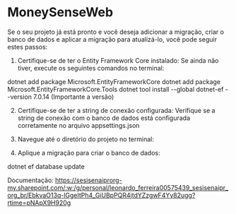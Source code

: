 # MoneySenseWeb


Se o seu projeto já está pronto e você deseja adicionar a migração, criar o banco de dados e aplicar a migração para atualizá-lo, você pode seguir estes passos:

1. Certifique-se de ter o Entity Framework Core instalado:
Se ainda não tiver, execute os seguintes comandos no terminal:

dotnet add package Microsoft.EntityFrameworkCore
dotnet add package Microsoft.EntityFrameworkCore.Tools
dotnet tool install --global dotnet-ef --version 7.0.14 (Importante a versão)

2. Certifique-se de ter a string de conexão configurada:
Verifique se a string de conexão com o banco de dados está configurada corretamente no arquivo appsettings.json

3. Navegue até o diretório do projeto no terminal:

4. Aplique a migração para criar o banco de dados:

dotnet ef database update

Documentação: https://sesisenaiprorg-my.sharepoint.com/:w:/g/personal/leonardo_ferreira00575439_sesisenaipr_org_br/EbkvaO13q-lGgeItPh4_GiUBpPQR4jtdYZzgwF4Yy82ugg?rtime=pNApX9H920g
